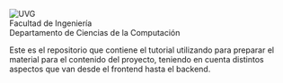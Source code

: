 ![UVG](https://res.cloudinary.com/webuvg/image/upload/f_auto/v1551291412/WEB/institucional/logouvg.png) <br>
Facultad de Ingeniería <br>
Departamento de Ciencias de la Computación <br>

Este es el repositorio que contiene el tutorial utilizando para preparar el material para el contenido del proyecto, teniendo en cuenta distintos aspectos que van desde el frontend hasta el backend.